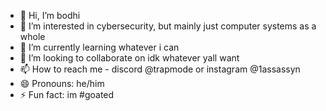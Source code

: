 - 👋 Hi, I’m bodhi
- 👀 I’m interested in cybersecurity, but mainly just computer systems as a whole
- 🌱 I’m currently learning whatever i can
- 💞️ I’m looking to collaborate on idk whatever yall want
- 📫 How to reach me - discord @trapmode or instagram @1assassyn
- 😄 Pronouns: he/him
- ⚡ Fun fact: im #goated

<!---
1assassyn/1assassyn is a ✨ special ✨ repository because its `README.md` (this file) appears on your GitHub profile.
You can click the Preview link to take a look at your changes.
--->
